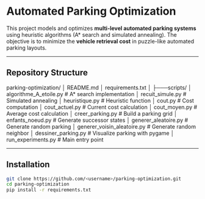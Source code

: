 # Automated Parking Optimization

This project models and optimizes **multi-level automated parking systems** using heuristic algorithms (A* search and simulated annealing). The objective is to minimize the **vehicle retrieval cost** in puzzle-like automated parking layouts.

---

## Repository Structure
parking-optimization/
│ README.md
│ requirements.txt
│
├───scripts/
│ algorithme_A_etoile.py # A* search implementation
│ recuit_simule.py # Simulated annealing
│ heuristique.py # Heuristic function
│ cout.py # Cost computation
│ cout_actuel.py # Current cost calculation
│ cout_moyen.py # Average cost calculation
│ creer_parking.py # Build a parking grid
│ enfants_noeud.py # Generate successor states
│ generer_aleatoire.py # Generate random parking
│ generer_voisin_aleatoire.py # Generate random neighbor
│ dessiner_parking.py # Visualize parking with pygame
│ run_experiments.py # Main entry point

---

## Installation
```bash
git clone https://github.com/<username>/parking-optimization.git
cd parking-optimization
pip install -r requirements.txt